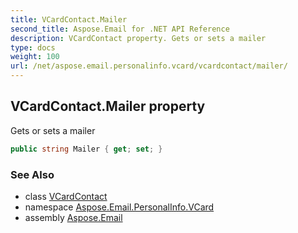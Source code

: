 ```yaml
---
title: VCardContact.Mailer
second_title: Aspose.Email for .NET API Reference
description: VCardContact property. Gets or sets a mailer
type: docs
weight: 100
url: /net/aspose.email.personalinfo.vcard/vcardcontact/mailer/
---
```

## VCardContact.Mailer property

Gets or sets a mailer

```csharp
public string Mailer { get; set; }
```

### See Also

* class [VCardContact](../)
* namespace [Aspose.Email.PersonalInfo.VCard](../../vcardcontact/)
* assembly [Aspose.Email](../../../)


